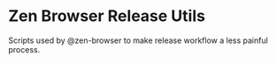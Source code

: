 # Zen Browser Release Utils
Scripts used by @zen-browser to make release workflow a less painful process.

